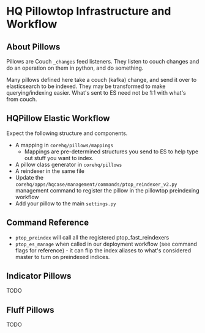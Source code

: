 # HQ Pillowtop Infrastructure and Workflow

## About Pillows

Pillows are Couch `_changes` feed listeners. They listen to couch changes and do an operation on them in python, and do something.

Many pillows defined here take a couch (kafka) change, and send it over to elasticsearch to be indexed.
They may be transformed to make querying/indexing easier. What's sent to ES need not be 1:1 with what's from couch.

## HQPillow Elastic Workflow

Expect the following structure and components.

 * A mapping in `corehq/pillows/mappings`
    * Mappings are pre-determined structures you send to ES to help type out stuff you want to index.
 * A pillow class generator in `corehq/pillows`
 * A reindexer in the same file
 * Update the `corehq/apps/hqcase/management/commands/ptop_reindexer_v2.py`  management command to register the pillow in the pillowtop preindexing workflow
 * Add your pillow to the main `settings.py`


## Command Reference
 * `ptop_preindex` will call all the registered ptop_fast_reindexers
 * `ptop_es_manage` when called in our deployment workflow (see command flags for reference) - it can flip the index aliases to what's considered master to turn on preindexed indices.



## Indicator Pillows

TODO

## Fluff Pillows

TODO
